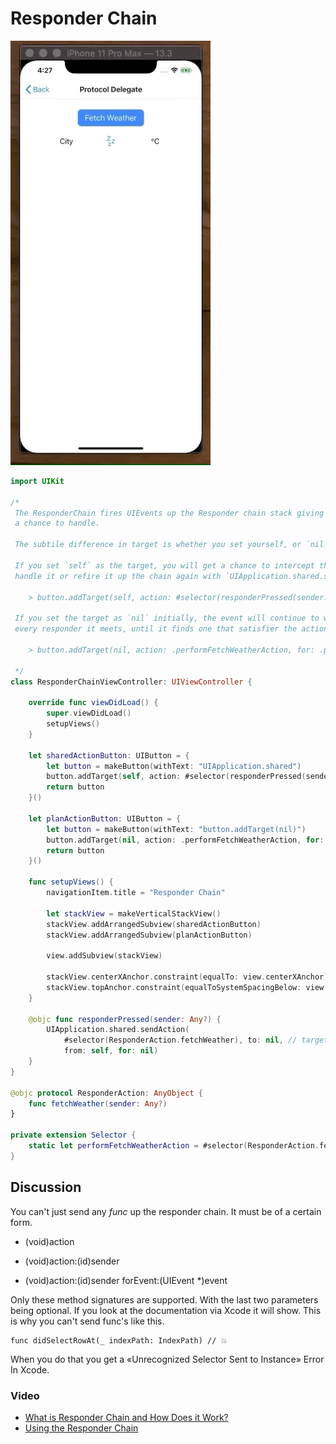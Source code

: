 # Responder Chain

![TableView](images/protocol-demo.gif)

```swift
import UIKit

/*
 The ResponderChain fires UIEvents up the Responder chain stack giving each UIResponder
 a chance to handle.

 The subtile difference in target is whether you set yourself, or `nil`.

 If you set `self` as the target, you will get a chance to intercept the responder chain call, and either
 handle it or refire it up the chain again with `UIApplication.shared.sendAction`.

    > button.addTarget(self, action: #selector(responderPressed(sender:)), for: .primaryActionTriggered)

 If you set the target as `nil` initially, the event will continue to walk up the chain, calling `next`, one
 every responder it meets, until it finds one that satisfier the action.

    > button.addTarget(nil, action: .performFetchWeatherAction, for: .primaryActionTriggered)

 */
class ResponderChainViewController: UIViewController {

    override func viewDidLoad() {
        super.viewDidLoad()
        setupViews()
    }

    let sharedActionButton: UIButton = {
        let button = makeButton(withText: "UIApplication.shared")
        button.addTarget(self, action: #selector(responderPressed(sender:)), for: .primaryActionTriggered)
        return button
    }()

    let planActionButton: UIButton = {
        let button = makeButton(withText: "button.addTarget(nil)")
        button.addTarget(nil, action: .performFetchWeatherAction, for: .primaryActionTriggered)
        return button
    }()

    func setupViews() {
        navigationItem.title = "Responder Chain"

        let stackView = makeVerticalStackView()
        stackView.addArrangedSubview(sharedActionButton)
        stackView.addArrangedSubview(planActionButton)

        view.addSubview(stackView)

        stackView.centerXAnchor.constraint(equalTo: view.centerXAnchor).isActive = true
        stackView.topAnchor.constraint(equalToSystemSpacingBelow: view.safeAreaLayoutGuide.topAnchor, multiplier: 3).isActive = true
    }

    @objc func responderPressed(sender: Any?) {
        UIApplication.shared.sendAction(
            #selector(ResponderAction.fetchWeather), to: nil, // target = nil
            from: self, for: nil)
    }
}

@objc protocol ResponderAction: AnyObject {
    func fetchWeather(sender: Any?)
}

private extension Selector {
    static let performFetchWeatherAction = #selector(ResponderAction.fetchWeather(sender:))
}
```

## Discussion

You can't just send any _func_ up the responder chain. It must be of a certain form. 

- (void)action

- (void)action:(id)sender

- (void)action:(id)sender forEvent:(UIEvent *)event

Only these method signatures are supported. With the last two parameters being optional. If you look at the documentation via Xcode it will show. This is why you can't send func's like this.

```
func didSelectRowAt(_ indexPath: IndexPath) // 💥
```

When you do that you get a «Unrecognized Selector Sent to Instance» Error In Xcode.


### Video

- [What is Responder Chain and How Does it Work?](https://www.youtube.com/watch?v=le7tzeqN908)
- [Using the Responder Chain](https://useyourloaf.com/blog/using-the-responder-chain/)

